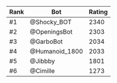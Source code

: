 Rank|Bot|Rating
---|---|---
#1|@Shocky_BOT|2340
#2|@OpeningsBot|2303
#3|@GarboBot|2034
#4|@Humanoid_1800|2033
#5|@Jibbby|1801
#6|@Cimille|1273
